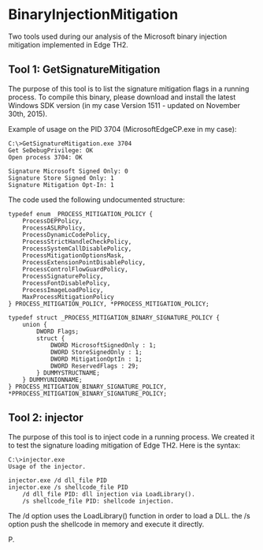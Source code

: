 # BinaryInjectionMitigation
Two tools used during our analysis of the Microsoft binary injection mitigation implemented in Edge TH2.

## Tool 1: GetSignatureMitigation
The purpose of this tool is to list the signature mitigation flags in a running process.
To compile this binary, please download and install the latest Windows SDK version (in my case Version 1511 - updated on November 30th, 2015).

Example of usage on the PID 3704 (MicrosoftEdgeCP.exe in my case):

```
C:\>GetSignatureMitigation.exe 3704
Get SeDebugPrivilege: OK
Open process 3704: OK

Signature Microsoft Signed Only: 0
Signature Store Signed Only: 1
Signature Mitigation Opt-In: 1
```

The code used the following undocumented structure:

```
typedef enum _PROCESS_MITIGATION_POLICY {
    ProcessDEPPolicy,
    ProcessASLRPolicy,
    ProcessDynamicCodePolicy,
    ProcessStrictHandleCheckPolicy,
    ProcessSystemCallDisablePolicy,
    ProcessMitigationOptionsMask,
    ProcessExtensionPointDisablePolicy,
    ProcessControlFlowGuardPolicy,
    ProcessSignaturePolicy,
    ProcessFontDisablePolicy,
    ProcessImageLoadPolicy,
    MaxProcessMitigationPolicy
} PROCESS_MITIGATION_POLICY, *PPROCESS_MITIGATION_POLICY;

typedef struct _PROCESS_MITIGATION_BINARY_SIGNATURE_POLICY {
    union {
        DWORD Flags;
        struct {
            DWORD MicrosoftSignedOnly : 1;
            DWORD StoreSignedOnly : 1;
            DWORD MitigationOptIn : 1;
            DWORD ReservedFlags : 29;
        } DUMMYSTRUCTNAME;
    } DUMMYUNIONNAME;
} PROCESS_MITIGATION_BINARY_SIGNATURE_POLICY, *PPROCESS_MITIGATION_BINARY_SIGNATURE_POLICY;
```

## Tool 2: injector
The purpose of this tool is to inject code in a running process. We created it to test the signature loading mitigation of Edge TH2.
Here is the syntax:

```
C:\>injector.exe
Usage of the injector.

injector.exe /d dll_file PID
injector.exe /s shellcode_file PID
    /d dll_file PID: dll injection via LoadLibrary().
    /s shellcode_file PID: shellcode injection.
```

The /d option uses the LoadLibrary() function in order to load a DLL.
the /s option push the shellcode in memory and execute it directly.

P.
